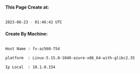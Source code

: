 
   
#### This Page Create at:

```bash

2023-06-23 - 01:46:42 UTC

```

#### Create By Machine:

```bash

Host Name : fv-az560-754

platform  : Linux-5.15.0-1040-azure-x86_64-with-glibc2.35

Ip Local  : 10.1.0.154

```

